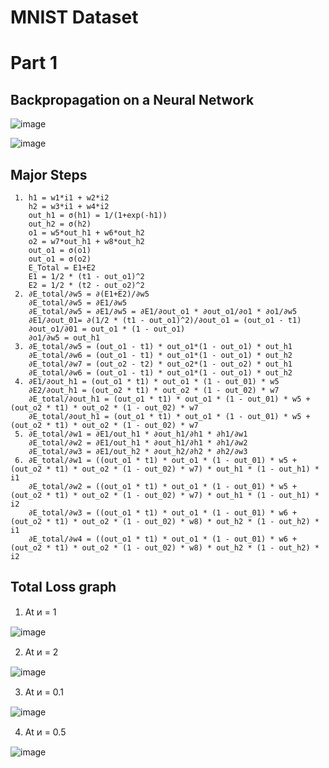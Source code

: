 # MNIST Dataset

# Part 1

## Backpropagation on a Neural Network

![image](https://user-images.githubusercontent.com/63489899/212275539-e32cce6e-8b77-4336-a2b7-5419cd739905.png)

![image](https://user-images.githubusercontent.com/63489899/212283083-3b38be21-9faa-4219-b1eb-66dacc053906.png)

## Major Steps

     1. h1 = w1*i1 + w2*i2
        h2 = w3*i1 + w4*i2
        out_h1 = σ(h1) = 1/(1+exp(-h1))
        out_h2 = σ(h2)
        o1 = w5*out_h1 + w6*out_h2
        o2 = w7*out_h1 + w8*out_h2
        out_o1 = σ(o1)
        out_o1 = σ(o2)
        E_Total = E1+E2
        E1 = 1/2 * (t1 - out_o1)^2
        E2 = 1/2 * (t2 - out_o2)^2 
     2. ∂E_total/∂w5 = ∂(E1+E2)/∂w5
        ∂E_total/∂w5 = ∂E1/∂w5
        ∂E_total/∂w5 = ∂E1/∂w5 = ∂E1/∂out_o1 * ∂out_o1/∂o1 * ∂o1/∂w5
        ∂E1/∂out_01= ∂(1/2 * (t1 - out_o1)^2)/∂out_o1 = (out_o1 - t1)
        ∂out_o1/∂01 = out_o1 * (1 - out_o1)
        ∂o1/∂w5 = out_h1
     3. ∂E_total/∂w5 = (out_o1 - t1) * out_o1*(1 - out_o1) * out_h1
        ∂E_total/∂w6 = (out_o1 - t1) * out_o1*(1 - out_o1) * out_h2
        ∂E_total/∂w7 = (out_o2 - t2) * out_o2*(1 - out_o2) * out_h1
        ∂E_total/∂w6 = (out_o1 - t1) * out_o1*(1 - out_o1) * out_h2
     4. ∂E1/∂out_h1 = (out_o1 * t1) * out_o1 * (1 - out_01) * w5
        ∂E2/∂out_h1 = (out_o2 * t1) * out_o2 * (1 - out_02) * w7
        ∂E_total/∂out_h1 = (out_o1 * t1) * out_o1 * (1 - out_01) * w5 + (out_o2 * t1) * out_o2 * (1 - out_02) * w7
        ∂E_total/∂out_h1 = (out_o1 * t1) * out_o1 * (1 - out_01) * w5 + (out_o2 * t1) * out_o2 * (1 - out_02) * w7
     5. ∂E_total/∂w1 = ∂E1/out_h1 * ∂out_h1/∂h1 * ∂h1/∂w1
        ∂E_total/∂w2 = ∂E1/out_h1 * ∂out_h1/∂h1 * ∂h1/∂w2
        ∂E_total/∂w3 = ∂E1/out_h2 * ∂out_h2/∂h2 * ∂h2/∂w3
     6. ∂E_total/∂w1 = ((out_o1 * t1) * out_o1 * (1 - out_01) * w5 + (out_o2 * t1) * out_o2 * (1 - out_02) * w7) * out_h1 * (1 - out_h1) * i1
        ∂E_total/∂w2 = ((out_o1 * t1) * out_o1 * (1 - out_01) * w5 + (out_o2 * t1) * out_o2 * (1 - out_02) * w7) * out_h1 * (1 - out_h1) * i2
        ∂E_total/∂w3 = ((out_o1 * t1) * out_o1 * (1 - out_01) * w6 + (out_o2 * t1) * out_o2 * (1 - out_02) * w8) * out_h2 * (1 - out_h2) * i1
        ∂E_total/∂w4 = ((out_o1 * t1) * out_o1 * (1 - out_01) * w6 + (out_o2 * t1) * out_o2 * (1 - out_02) * w8) * out_h2 * (1 - out_h2) * i2

## Total Loss graph

1. At ͷ = 1

![image](https://user-images.githubusercontent.com/63489899/212284018-c65c96a8-0579-49d0-b2c0-464fb582baed.png)

2. At ͷ = 2

![image](https://user-images.githubusercontent.com/63489899/212284229-40638af5-fa37-46e0-89ba-b364c12ba62f.png)

3. At ͷ = 0.1

![image](https://user-images.githubusercontent.com/63489899/212284373-a7c46148-f19f-4ac9-8e44-cc8c88b369af.png)

4. At ͷ = 0.5

![image](https://user-images.githubusercontent.com/63489899/212284497-30b48c0c-72ee-4fbd-ad87-45b07156730c.png)

